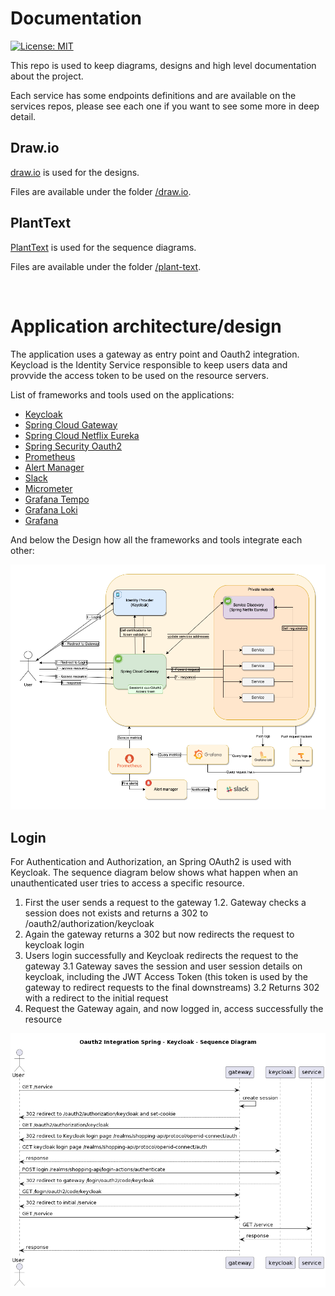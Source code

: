 # Documentation
[![License: MIT](https://img.shields.io/badge/License-MIT-green.svg)](https://github.com/groot-mg/docs/blob/main/LICENSE)

This repo is used to keep diagrams, designs and high level documentation about the project.

Each service has some endpoints definitions and are available on the services repos, please see each one if you want to see some more in deep detail.

## Draw.io
[draw.io](http://draw.io/) is used for the designs.

Files are available under the folder [/draw.io](./draw.io/).

## PlantText

[PlantText](https://www.planttext.com/) is used for the sequence diagrams.

Files are available under the folder [/plant-text](https://www.planttext.com/).

<br/>

# Application architecture/design

The application uses a gateway as entry point and Oauth2 integration. Keycload is the Identity Service responsible to keep users data and provvide the access token to be used on the resource servers.

List of frameworks and tools used on the applications:

- [Keycloak](https://www.keycloak.org/)
- [Spring Cloud Gateway](https://spring.io/projects/spring-cloud-gateway)
- [Spring Cloud Netflix Eureka](https://spring.io/projects/spring-cloud-netflix)
- [Spring Security Oauth2](https://spring.io/projects/spring-security-oauth)
- [Prometheus](https://prometheus.io/)
- [Alert Manager](https://prometheus.io/docs/alerting/latest/alertmanager/#alertmanager)
- [Slack](https://slack.com/intl/en-gb)
- [Micrometer](https://micrometer.io/)
- [Grafana Tempo](https://grafana.com/oss/tempo/)
- [Grafana Loki](https://grafana.com/oss/loki/)
- [Grafana](https://grafana.com/)

And below the Design how all the frameworks and tools integrate each other:

<img src="./images/groot-mg.drawio.png" />

## Login

For Authentication and Authorization, an Spring OAuth2 is used with Keycloak. The sequence diagram below shows what happen when an unauthenticated user tries to access a specific resource.

1. First the user sends a request to the gateway
1.2. Gateway checks a session does not exists and returns a 302 to /oauth2/authorization/keycloak
2. Again the gateway returns a 302 but now redirects the request to keycloak login
3. Users login successfully and Keycloak redirects the request to the gateway
3.1 Gateway saves the session and user session details on keycloak, including the JWT Access Token (this token is used by the gateway to redirect requests to the final downstreams)
3.2 Returns 302 with a redirect to the initial request 
4. Request the Gateway again, and now logged in, access successfully the resource

<img src="./images/authentication.png" />